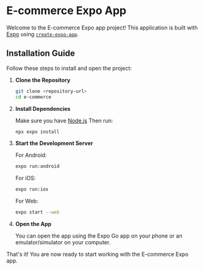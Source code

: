# E-commerce Expo App

Welcome to the E-commerce Expo app project! This application is built with [Expo](https://expo.dev) using [`create-expo-app`](https://www.npmjs.com/package/create-expo-app).

## Installation Guide

Follow these steps to install and open the project:

1. **Clone the Repository**

   ```bash
   git clone <repository-url>
   cd e-commerce
   ```

2. **Install Dependencies**

   Make sure you have [Node.js](https://nodejs.org/) Then run:

   ```bash
   npx expo install
   ```

3. **Start the Development Server**

   For Android:

   ```bash
   expo run:android
   ```

   For iOS:

   ```bash
   expo run:ios
   ```

   For Web:

   ```bash
   expo start --web
   ```

4. **Open the App**

   You can open the app using the Expo Go app on your phone or an emulator/simulator on your computer.

That's it! You are now ready to start working with the E-commerce Expo app.
